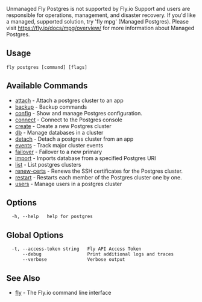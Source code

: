 Unmanaged Fly Postgres is not supported by Fly.io Support and users are responsible for operations, management, and disaster recovery. If you'd like a managed, supported solution, try 'fly mpg' (Managed Postgres).
Please visit https://fly.io/docs/mpg/overview/ for more information about Managed Postgres.


## Usage
~~~
fly postgres [command] [flags]
~~~

## Available Commands
* [attach](/docs/flyctl/postgres-attach/)	 - Attach a postgres cluster to an app
* [backup](/docs/flyctl/postgres-backup/)	 - Backup commands
* [config](/docs/flyctl/postgres-config/)	 - Show and manage Postgres configuration.
* [connect](/docs/flyctl/postgres-connect/)	 - Connect to the Postgres console
* [create](/docs/flyctl/postgres-create/)	 - Create a new Postgres cluster
* [db](/docs/flyctl/postgres-db/)	 - Manage databases in a cluster
* [detach](/docs/flyctl/postgres-detach/)	 - Detach a postgres cluster from an app
* [events](/docs/flyctl/postgres-events/)	 - Track major cluster events
* [failover](/docs/flyctl/postgres-failover/)	 - Failover to a new primary
* [import](/docs/flyctl/postgres-import/)	 - Imports database from a specified Postgres URI
* [list](/docs/flyctl/postgres-list/)	 - List postgres clusters
* [renew-certs](/docs/flyctl/postgres-renew-certs/)	 - Renews the SSH certificates for the Postgres cluster.
* [restart](/docs/flyctl/postgres-restart/)	 - Restarts each member of the Postgres cluster one by one.
* [users](/docs/flyctl/postgres-users/)	 - Manage users in a postgres cluster

## Options

~~~
  -h, --help   help for postgres
~~~

## Global Options

~~~
  -t, --access-token string   Fly API Access Token
      --debug                 Print additional logs and traces
      --verbose               Verbose output
~~~

## See Also

* [fly](/docs/flyctl/help/)	 - The Fly.io command line interface

